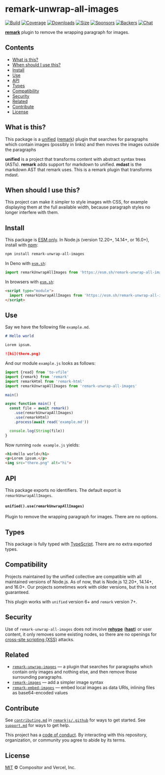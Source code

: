 # remark-unwrap-all-images

[![Build][build-badge]][build]
[![Coverage][coverage-badge]][coverage]
[![Downloads][downloads-badge]][downloads]
[![Size][size-badge]][size]
[![Sponsors][sponsors-badge]][collective]
[![Backers][backers-badge]][collective]
[![Chat][chat-badge]][chat]

**[remark][]** plugin to remove the wrapping paragraph for images.

## Contents

*   [What is this?](#what-is-this)
*   [When should I use this?](#when-should-i-use-this)
*   [Install](#install)
*   [Use](#use)
*   [API](#api)
*   [Types](#types)
*   [Compatibility](#compatibility)
*   [Security](#security)
*   [Related](#related)
*   [Contribute](#contribute)
*   [License](#license)

## What is this?

This package is a [unified][] ([remark][]) plugin that searches for paragraphs
which contain images (possibly in links) and then moves the images outside the paragraphs

**unified** is a project that transforms content with abstract syntax trees
(ASTs).
**remark** adds support for markdown to unified.
**mdast** is the markdown AST that remark uses.
This is a remark plugin that transforms mdast.

## When should I use this?

This project can make it simpler to style images with CSS, for example
displaying them at the full available width, because paragraph styles no longer
interfere with them.

## Install

This package is [ESM only](https://gist.github.com/sindresorhus/a39789f98801d908bbc7ff3ecc99d99c).
In Node.js (version 12.20+, 14.14+, or 16.0+), install with [npm][]:

```sh
npm install remark-unwrap-all-images
```

In Deno with [`esm.sh`][esmsh]:

```js
import remarkUnwrapAllImages from 'https://esm.sh/remark-unwrap-all-images@3'
```

In browsers with [`esm.sh`][esmsh]:

```html
<script type="module">
  import remarkUnwrapAllImages from 'https://esm.sh/remark-unwrap-all-images@3?bundle'
</script>
```

## Use

Say we have the following file `example.md`.

```markdown
# Hello world

Lorem ipsum.

![hi](there.png)
```

And our module `example.js` looks as follows:

```js
import {read} from 'to-vfile'
import {remark} from 'remark'
import remarkHtml from 'remark-html'
import remarkUnwrapAllImages from 'remark-unwrap-all-images'

main()

async function main() {
  const file = await remark()
    .use(remarkUnwrapAllImages)
    .use(remarkHtml)
    .process(await read('example.md'))

  console.log(String(file))
}
```

Now running `node example.js` yields:

```html
<h1>Hello world</h1>
<p>Lorem ipsum.</p>
<img src="there.png" alt="hi">
```

## API

This package exports no identifiers.
The default export is `remarkUnwrapAllImages`.

#### `unified().use(remarkUnwrapAllImages)`

Plugin to remove the wrapping paragraph for images.
There are no options.

## Types

This package is fully typed with [TypeScript][].
There are no extra exported types.

## Compatibility

Projects maintained by the unified collective are compatible with all maintained
versions of Node.js.
As of now, that is Node.js 12.20+, 14.14+, and 16.0+.
Our projects sometimes work with older versions, but this is not guaranteed.

This plugin works with `unified` version 6+ and `remark` version 7+.

## Security

Use of `remark-unwrap-all-images` does not involve **[rehype][]** (**[hast][]**) or
user content, it only removes some existing nodes, so there are no openings for
[cross-site scripting (XSS)][xss] attacks.

## Related

*   [`remark-unwrap-images`](https://github.com/remarkjs/remark-unwrap-images)
    — a plugin that searches for paragraphs which contain only images and nothing else, and then remove those surrounding paragraphs.
*   [`remark-images`](https://github.com/remarkjs/remark-images)
    — add a simpler image syntax
*   [`remark-embed-images`](https://github.com/remarkjs/remark-embed-images)
    — embed local images as data URIs, inlining files as base64-encoded values

## Contribute

See [`contributing.md`][contributing] in [`remarkjs/.github`][health] for ways
to get started.
See [`support.md`][support] for ways to get help.

This project has a [code of conduct][coc].
By interacting with this repository, organization, or community you agree to
abide by its terms.

## License

[MIT][license] © Compositor and Vercel, Inc.

<!-- Definitions -->

[build-badge]: https://github.com/remarkjs/remark-unwrap-all-images/workflows/main/badge.svg

[build]: https://github.com/remarkjs/remark-unwrap-all-images/actions

[coverage-badge]: https://img.shields.io/codecov/c/github/remarkjs/remark-unwrap-all-images.svg

[coverage]: https://codecov.io/github/remarkjs/remark-unwrap-all-images

[downloads-badge]: https://img.shields.io/npm/dm/remark-unwrap-all-images.svg

[downloads]: https://www.npmjs.com/package/remark-unwrap-all-images

[size-badge]: https://img.shields.io/bundlephobia/minzip/remark-unwrap-all-images.svg

[size]: https://bundlephobia.com/result?p=remark-unwrap-all-images

[sponsors-badge]: https://opencollective.com/unified/sponsors/badge.svg

[backers-badge]: https://opencollective.com/unified/backers/badge.svg

[collective]: https://opencollective.com/unified

[chat-badge]: https://img.shields.io/badge/chat-discussions-success.svg

[chat]: https://github.com/remarkjs/remark/discussions

[npm]: https://docs.npmjs.com/cli/install

[esmsh]: https://esm.sh

[health]: https://github.com/remarkjs/.github

[contributing]: https://github.com/remarkjs/.github/blob/HEAD/contributing.md

[support]: https://github.com/remarkjs/.github/blob/HEAD/support.md

[coc]: https://github.com/remarkjs/.github/blob/HEAD/code-of-conduct.md

[license]: license

[remark]: https://github.com/remarkjs/remark

[unified]: https://github.com/unifiedjs/unified

[xss]: https://en.wikipedia.org/wiki/Cross-site_scripting

[typescript]: https://www.typescriptlang.org

[rehype]: https://github.com/rehypejs/rehype

[hast]: https://github.com/syntax-tree/hast
